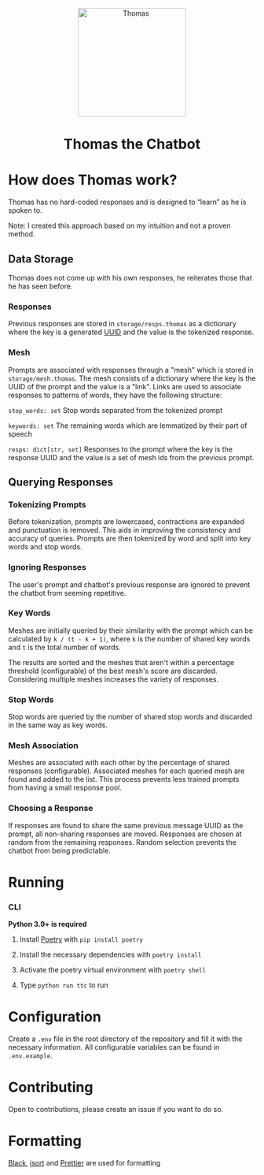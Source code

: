 <div align="center">
    <img src="https://i.imgur.com/1qHopDH.png" alt="Thomas" width="220" height="220">
    <h1>Thomas the Chatbot</h1>
</div>

# How does Thomas work?

Thomas has no hard-coded responses and is designed to “learn” as he is spoken to.

Note: I created this approach based on my intuition and not a proven method.

## Data Storage

Thomas does not come up with his own responses, he reiterates those that he has seen before.

### Responses

Previous responses are stored in `storage/resps.thomas` as a dictionary where the key is a generated [UUID](https://docs.python.org/3/library/uuid.html) and the value is the tokenized response.

### Mesh

Prompts are associated with responses through a "mesh" which is stored in `storage/mesh.thomas`. The mesh consists of a dictionary where the key is the UUID of the prompt and the value is a "link". Links are used to associate responses to patterns of words, they have the following structure:

`stop_words: set`
Stop words separated from the tokenized prompt

`keywords: set`
The remaining words which are lemmatized by their part of speech

`resps: dict[str, set]`
Responses to the prompt where the key is the response UUID and the value is a set of mesh ids from the previous prompt.

## Querying Responses

### Tokenizing Prompts

Before tokenization, prompts are lowercased, contractions are expanded and punctuation is removed. This aids in improving the consistency and accuracy of queries. Prompts are then tokenized by word and split into key words and stop words.

### Ignoring Responses

The user's prompt and chatbot's previous response are ignored to prevent the chatbot from seeming repetitive.

### Key Words

Meshes are initially queried by their similarity with the prompt which can be calculated by `k / (t - k + 1)`, where `k` is the number of shared key words and `t` is the total number of words.

The results are sorted and the meshes that aren't within a percentage threshold (configurable) of the best mesh's score are discarded. Considering multiple meshes increases the variety of responses.

### Stop Words

Stop words are queried by the number of shared stop words and discarded in the same way as key words.

### Mesh Association

Meshes are associated with each other by the percentage of shared responses (configurable). Associated meshes for each queried mesh are found and added to the list. This process prevents less trained prompts from having a small response pool.

### Choosing a Response

If responses are found to share the same previous message UUID as the prompt, all non-sharing responses are moved. Responses are chosen at random from the remaining responses. Random selection prevents the chatbot from being predictable.

# Running

### CLI

**Python 3.9+ is required**

1. Install [Poetry](https://python-poetry.org/) with `pip install poetry`

2. Install the necessary dependencies with `poetry install`

3. Activate the poetry virtual environment with `poetry shell`

4. Type `python run ttc` to run

# Configuration

Create a `.env` file in the root directory of the repository and fill it with the necessary information. All configurable variables can be found in `.env.example`.

# Contributing

Open to contributions, please create an issue if you want to do so.

# Formatting

[Black](https://github.com/psf/black), [isort](https://github.com/PyCQA/isort) and [Prettier](https://prettier.io/) are used for formatting

